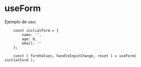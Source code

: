 # useForm


Ejemplo de uso:
```
    const initialForm = {
        name: '',
        age: 0,
        email: ''
    };
    
    const [ formValues, handleInputChange, reset ] = useForm( initialForm );
```